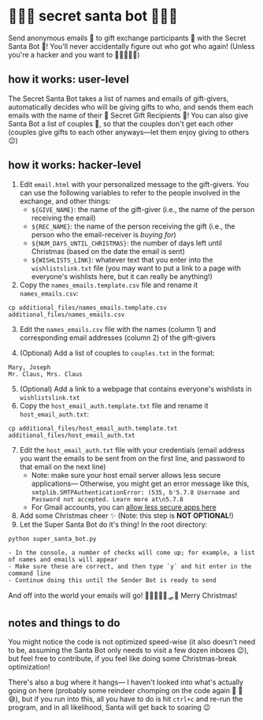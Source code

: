 # 🎄🎁🎅 secret santa bot 🎅🎁🎄
Send anonymous emails 📧 to gift exchange participants 🤩 with the Secret Santa Bot 🎅! You'll never accidentally figure out who got who again! (Unless you're a hacker and you want to 👩‍💻🤖👨‍💻)

## how it works: user-level
The Secret Santa Bot takes a list of names and emails of gift-givers, automatically  decides who will be giving gifts to who, and sends them each emails with the name of their 🎁 Secret Gift Recipients 🎁! You can also give Santa Bot a list of couples 💑, so that the couples don't get each other (couples give gifts to each other anyways—let them enjoy giving to others 😉)

## how it works: hacker-level
1. Edit `email.html` with your personalized message to the gift-givers. You can use the following variables to refer to the people involved in the exchange, and other things:
    - `${GIVE_NAME}`: the name of the gift-giver (i.e., the name of the person receiving the email)
    - `${REC_NAME}`: the name of the person receiving the gift (i.e., the person who the email-receiver is *buying for*)
    - `${NUM_DAYS_UNTIL_CHRISTMAS}`: the number of days left until Christmas (based on the date the email is sent)
    - `${WISHLISTS_LINK}`: whatever text that you enter into the `wishlistslink.txt` file (you may want to put a link to a page with everyone's wishlists here, but it can really be anything!)
2. Copy the `names_emails.template.csv` file and rename it `names_emails.csv`:
```
cp additional_files/names_emails.template.csv additional_files/names_emails.csv
```
3. Edit the `names_emails.csv` file with the names (column 1) and corresponding email addresses (column 2) of the gift-givers

4. (Optional) Add a list of couples to `couples.txt` in the format:
```
Mary, Joseph
Mr. Claus, Mrs. Claus
```
5. (Optional) Add a link to a webpage that contains everyone's wishlists in `wishlistslink.txt`
6. Copy the `host_email_auth.template.txt` file and rename it `host_email_auth.txt`:
```
cp additional_files/host_email_auth.template.txt additional_files/host_email_auth.txt
```
7. Edit the `host_email_auth.txt` file with your credentials (email address you want the emails to be sent from on the first line, and password to that email on the next line)
    - Note: make sure your host email server allows less secure applications— Otherwise, you might get an error message like this, `smtplib.SMTPAuthenticationError: (535, b'5.7.8 Username and Password not accepted. Learn more at\n5.7.8`
    - For Gmail accounts, you can [allow less secure apps here](https://myaccount.google.com/lesssecureapps)
8. Add some Christmas cheer ✨ (Note: this step is **NOT OPTIONAL**!)
9. Let the Super Santa Bot do it's thing! In the root directory:
```
python super_santa_bot.py
```
    - In the console, a number of checks will come up; for example, a list of names and emails will appear
    - Make sure these are correct, and then type `y` and hit enter in the command line
    - Continue doing this until the Sender Bot is ready to send
And off into the world your emails will go! 🦌🦌🦌🦌🦌🛷🎅 Merry Christmas!

## notes and things to do
You might notice the code is not optimized speed-wise (it also doesn't need to be, assuming the Santa Bot only needs to visit a few dozen inboxes 😉), but feel free to contribute, if you feel like doing some Christmas-break optimization!

There's also a bug where it hangs— I haven't looked into what's actually going on here (probably some reindeer chomping on the code again 🌱 🦌 😅), but if you run into this, all you have to do is hit `ctrl+c` and re-run the program, and in all likelihood, Santa will get back to soaring 😉 
